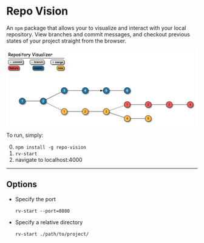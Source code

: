 # Repo Vision

An `npm` package that allows your to visualize and interact with your local repository. View branches and commit messages, and checkout previous states of your project straight from the browser.

![demo](assets/demo.png)

To run, simply:

  0. `npm install -g repo-vision`
  0. `rv-start`
  0. navigate to localhost:4000

---

## Options

* Specify the port

  ```
  rv-start --port=8080
  ```

* Specify a relative directory

  ```
  rv-start ./path/to/project/
  ```
